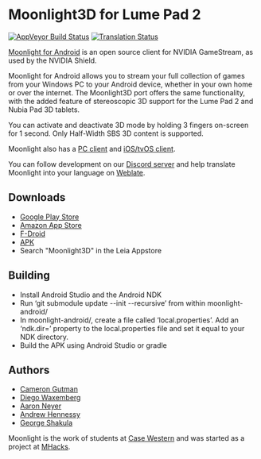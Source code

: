 # Moonlight3D for Lume Pad 2

[![AppVeyor Build Status](https://ci.appveyor.com/api/projects/status/232a8tadrrn8jv0k/branch/master?svg=true)](https://ci.appveyor.com/project/cgutman/moonlight-android/branch/master)
[![Translation Status](https://hosted.weblate.org/widgets/moonlight/-/moonlight-android/svg-badge.svg)](https://hosted.weblate.org/projects/moonlight/moonlight-android/)

[Moonlight for Android](https://moonlight-stream.org) is an open source client for NVIDIA GameStream, as used by the NVIDIA Shield.

Moonlight for Android allows you to stream your full collection of games from your Windows PC to your Android device,
whether in your own home or over the internet. The Moonlight3D port offers the same functionality, with the added feature of stereoscopic 3D support for the Lume Pad 2 and Nubia Pad 3D tablets.

You can activate and deactivate 3D mode by holding 3 fingers on-screen for 1 second. Only Half-Width SBS 3D content is supported.

Moonlight also has a [PC client](https://github.com/moonlight-stream/moonlight-qt) and [iOS/tvOS client](https://github.com/moonlight-stream/moonlight-ios).

You can follow development on our [Discord server](https://moonlight-stream.org/discord) and help translate Moonlight into your language on [Weblate](https://hosted.weblate.org/projects/moonlight/moonlight-android/).

## Downloads
* [Google Play Store](https://play.google.com/store/apps/details?id=com.limelight)
* [Amazon App Store](https://www.amazon.com/gp/product/B00JK4MFN2)
* [F-Droid](https://f-droid.org/packages/com.limelight)
* [APK](https://github.com/moonlight-stream/moonlight-android/releases)
* Search "Moonlight3D" in the Leia Appstore

## Building
* Install Android Studio and the Android NDK
* Run ‘git submodule update --init --recursive’ from within moonlight-android/
* In moonlight-android/, create a file called ‘local.properties’. Add an ‘ndk.dir=’ property to the local.properties file and set it equal to your NDK directory.
* Build the APK using Android Studio or gradle

## Authors

* [Cameron Gutman](https://github.com/cgutman)  
* [Diego Waxemberg](https://github.com/dwaxemberg)  
* [Aaron Neyer](https://github.com/Aaronneyer)  
* [Andrew Hennessy](https://github.com/yetanothername)
* [George Shakula](https://github.com/hshakula)

Moonlight is the work of students at [Case Western](http://case.edu) and was
started as a project at [MHacks](http://mhacks.org).
